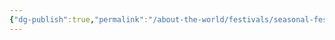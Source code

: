 ```yaml
---
{"dg-publish":true,"permalink":"/about-the-world/festivals/seasonal-festivals/festival-of-spring/","tags":["Festivals","Seasons","Spring","Calander"]}
---
```

